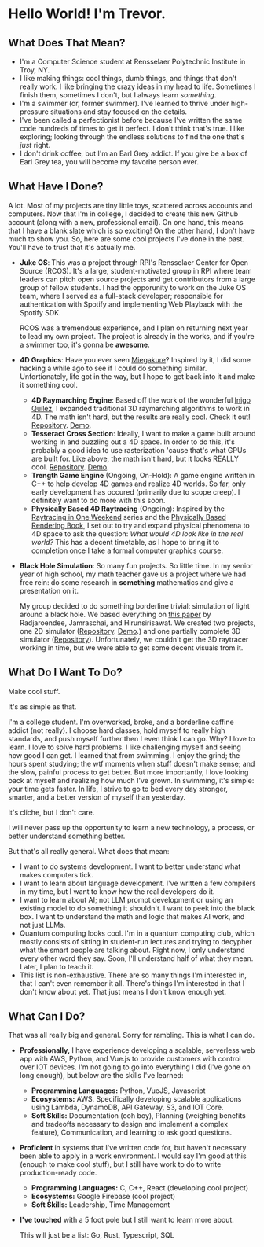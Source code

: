 # Hello World! I'm Trevor.

## What Does That Mean?

 * I'm a Computer Science student at Rensselaer Polytechnic Institute in Troy, NY.
 * I like making things: cool things, dumb things, and things that don't really work.
   I like bringing the crazy ideas in my head to life. Sometimes I finish them, sometimes
   I don't, but I always learn *something*.
 * I'm a swimmer (or, former swimmer). I've learned to thrive under high-pressure
   situations and stay focused on the details.
 * I've been called a perfectionist before because I've written the same code hundreds
   of times to get it perfect. I don't think that's true. I like exploring; looking
   through the endless solutions to find the one that's *just* right.
 * I don't drink coffee, but I'm an Earl Grey addict. If you give be a box of Earl Grey tea,
   you will become my favorite person ever.

## What Have I Done?

A lot. Most of my projects are tiny little toys, scattered across accounts and computers.
Now that I'm in college, I decided to create this new Github account (along with a new,
professional email). On one hand, this means that I have a blank slate which is so exciting!
On the other hand, I don't have much to show you. So, here are some cool projects I've done
in the past. You'll have to trust that it's actually me.

* **Juke OS**: This was a project through RPI's Rensselaer Center for Open Source (RCOS).
  It's a large, student-motivated group in RPI where team leaders can pitch open source
  projects and get contributors from a large group of fellow students. I had the opporunity
  to work on the Juke OS team, where I served as a full-stack developer; responsible
  for authentication with Spotify and implementing Web Playback with the Spotify SDK.

  RCOS was a tremendous experience, and I plan on returning next year to lead my own
  project. The project is already in the works, and if you're a swimmer too, it's gonna be
  **awesome**.
* **4D Graphics**: Have you ever seen [Miegakure](https://miegakure.com/)? Inspired by it,
  I did some hacking a while ago to see if I could do something similar. Unfortionately,
  life got in the way, but I hope to get back into it and make it something cool.
  * **4D Raymarching Engine**: Based off the work of the wonderful
    [Inigo Quilez](https://iquilezles.org/), I expanded traditional 3D raymarching
    algorithms to work in 4D. The math isn't hard, but the results are really cool. Check
    it out!
    [Repository](https://github.com/19UV/4D-Raymarch-Engine).
    [Demo](https://19uv.github.io/4D-Raymarch-Engine/).
  * **Tesseract Cross Section**: Ideally, I want to make a game built around working in and
    puzzling out a 4D space. In order to do this, it's probably a good idea to use
    rasterization 'cause that's what GPUs are built for. Like above, the math isn't hard,
    but it looks REALLY cool.
    [Repository](https://github.com/19UV/Tesseract-Cross-Section).
    [Demo](https://19uv.github.io/Tesseract-Cross-Section/).
  * **Trength Game Engine** (Ongoing, On-Hold): A game engine written in C++ to help develop
    4D games and realize 4D worlds. So far, only early development has occured (primarily
    due to scope creep). I definitely want to do more with this soon.
  * **Physically Based 4D Raytracing** (Ongoing): Inspired by the
    [Raytracing in One Weekend](https://raytracing.github.io/) series and the
    [Physically Based Rendering Book](https://pbr-book.org/), I set out to try and expand
    physical phenomena to 4D space to ask the question: *What would 4D look like in the real
    world?* This has a decent timetable, as I hope to bring it to completion once I take
    a formal computer graphics course.
* **Black Hole Simulation**: So many fun projects. So little time. In my senior year of
  high school, my math teacher gave us a project where we had free rein: do some research
  in **something** mathematics and give a presentation on it.

  My group decided to do something borderline trivial: simulation of light around a black
  hole. We based everything on
  [this paper](https://iopscience.iop.org/article/10.1088/1742-6596/2653/1/012024)
  by Radjaroendee, Jamraschai, and Hirunsirisawat. We created two projects, one 2D
  simulator ([Repository](https://github.com/BigSpaceships/2D-Blackhole-Sim).
  [Demo](https://bigspaceships.github.io/2D-Blackhole-Sim/).) and one partially complete
  3D simulator ([Repository](https://github.com/TrevorMartin27/3d-blachole-raytracer)).
  Unfortunately, we couldn't get the 3D raytracer working in time, but we were able to get
  some decent visuals from it.

## What Do I Want To Do?

Make cool stuff.

It's as simple as that.

I'm a college student. I'm overworked, broke, and a borderline caffine addict (not really).
I choose hard classes, hold myself to really high standards, and push myself further then I
even think I can go. Why? I love to learn. I love to solve hard problems. I like challenging
myself and seeing how good I can get. I learned that from swimming. I enjoy the grind; the
hours spent studying; the wtf moments when stuff doesn't make sense; and the slow, painful
process to get better. But more importantly, I love looking back at myself and realizing how
much I've grown. In swimming, it's simple: your time gets faster. In life, I strive to go to
bed every day stronger, smarter, and a better version of myself than yesterday.

It's cliche, but I don't care.

I will never pass up the opportunity to learn a new technology, a process, or better
understand something better.

But that's all really general. What does that mean:
 * I want to do systems development. I want to better understand what makes computers tick.
 * I want to learn about language development. I've written a few compilers in my time, but
   I want to know how the real developers do it.
 * I want to learn about AI; not LLM prompt development or using an existing model to do
   something it shouldn't. I want to peek into the black box. I want to understand the math
   and logic that makes AI work, and not just LLMs.
 * Quantum computing looks cool. I'm in a quantum computing club, which mostly consists of
   sitting in student-run lectures and trying to decypher what the smart people are talking
   about. Right now, I only understand every other word they say. Soon, I'll understand half
   of what they mean. Later, I plan to teach it.
 * This list is non-exhaustive. There are so many things I'm interested in, that I can't
   even remember it all. There's things I'm interested in that I don't know about yet. That
   just means I don't know enough yet.

## What Can I Do?

That was all really big and general. Sorry for rambling. This is what I can do.

* **Professionally,** I have experience developing a scalable, serverless web app with AWS,
  Python, and Vue.js to provide customers with control over IOT devices. I'm not going to go
  into everything I did (I've gone on long enough), but below are the skills I've learned:
  * **Programming Languages:** Python, VueJS, Javascript
  * **Ecosystems:** AWS. Specifically developing scalable applications using Lambda,
    DynamoDB, API Gateway, S3, and IOT Core.
  * **Soft Skills:** Documentation (ooh boy), Planning (weighing benefits and
    tradeoffs necessary to design and implement a complex feature), Communication, and
    learning to ask good questions.
* **Proficient** in systems that I've written code for, but haven't necessary been able to
  apply in a work environment. I would say I'm good at this (enough to make cool stuff), but
  I still have work to do to write production-ready code.
  * **Programming Languages:** C, C++, React (developing cool project)
  * **Ecosystems:** Google Firebase (cool project)
  * **Soft Skills:** Leadership, Time Management
* **I've touched** with a 5 foot pole but I still want to learn more about.

  This will just be a list: Go, Rust, Typescript, SQL
